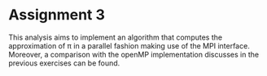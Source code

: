 # Assignment 3
This analysis aims to implement an algorithm that computes the approximation of π in a parallel fashion making use of the MPI interface. Moreover, a comparison with the openMP implementation discusses in the previous exercises can be found.
